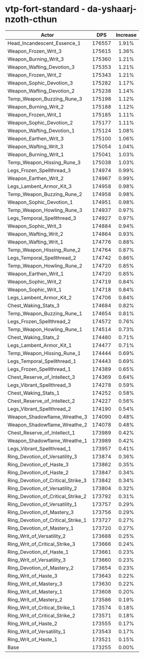 # vtp-fort-standard - da-yshaarj-nzoth-cthun
| Actor | DPS | Increase |
|---|:---:|:---:|
|Head_Incandescent_Essence_1|176557|1.91%|
|Weapon_Frozen_Writ_3|175615|1.36%|
|Weapon_Burning_Writ_3|175360|1.21%|
|Weapon_Wafting_Devotion_3|175353|1.21%|
|Weapon_Frozen_Writ_2|175343|1.21%|
|Weapon_Sophic_Devotion_3|175282|1.17%|
|Weapon_Wafting_Devotion_2|175238|1.14%|
|Temp_Weapon_Buzzing_Rune_3|175198|1.12%|
|Weapon_Burning_Writ_2|175188|1.12%|
|Weapon_Frozen_Writ_1|175185|1.11%|
|Weapon_Sophic_Devotion_2|175177|1.11%|
|Weapon_Wafting_Devotion_1|175124|1.08%|
|Weapon_Earthen_Writ_3|175100|1.06%|
|Weapon_Wafting_Writ_3|175054|1.04%|
|Weapon_Burning_Writ_1|175041|1.03%|
|Temp_Weapon_Hissing_Rune_3|175038|1.03%|
|Legs_Frozen_Spellthread_3|174974|0.99%|
|Weapon_Earthen_Writ_2|174967|0.99%|
|Legs_Lambent_Armor_Kit_3|174958|0.98%|
|Temp_Weapon_Buzzing_Rune_2|174958|0.98%|
|Weapon_Sophic_Devotion_1|174951|0.98%|
|Temp_Weapon_Howling_Rune_3|174937|0.97%|
|Legs_Temporal_Spellthread_3|174927|0.97%|
|Weapon_Sophic_Writ_3|174884|0.94%|
|Weapon_Wafting_Writ_2|174864|0.93%|
|Weapon_Wafting_Writ_1|174776|0.88%|
|Temp_Weapon_Hissing_Rune_2|174764|0.87%|
|Legs_Temporal_Spellthread_2|174742|0.86%|
|Temp_Weapon_Howling_Rune_2|174720|0.85%|
|Weapon_Earthen_Writ_1|174720|0.85%|
|Weapon_Sophic_Writ_2|174719|0.84%|
|Weapon_Sophic_Writ_1|174718|0.84%|
|Legs_Lambent_Armor_Kit_2|174706|0.84%|
|Chest_Waking_Stats_3|174684|0.82%|
|Temp_Weapon_Buzzing_Rune_1|174654|0.81%|
|Legs_Frozen_Spellthread_2|174572|0.76%|
|Temp_Weapon_Howling_Rune_1|174514|0.73%|
|Chest_Waking_Stats_2|174480|0.71%|
|Legs_Lambent_Armor_Kit_1|174477|0.71%|
|Temp_Weapon_Hissing_Rune_1|174444|0.69%|
|Legs_Temporal_Spellthread_1|174443|0.69%|
|Legs_Frozen_Spellthread_1|174389|0.65%|
|Chest_Reserve_of_Intellect_3|174369|0.64%|
|Legs_Vibrant_Spellthread_3|174278|0.59%|
|Chest_Waking_Stats_1|174252|0.58%|
|Chest_Reserve_of_Intellect_2|174227|0.56%|
|Legs_Vibrant_Spellthread_2|174190|0.54%|
|Weapon_Shadowflame_Wreathe_3|174090|0.48%|
|Weapon_Shadowflame_Wreathe_2|174078|0.48%|
|Chest_Reserve_of_Intellect_1|173989|0.42%|
|Weapon_Shadowflame_Wreathe_1|173989|0.42%|
|Legs_Vibrant_Spellthread_1|173957|0.41%|
|Ring_Devotion_of_Versatility_3|173874|0.36%|
|Ring_Devotion_of_Haste_3|173862|0.35%|
|Ring_Devotion_of_Haste_2|173847|0.34%|
|Ring_Devotion_of_Critical_Strike_3|173842|0.34%|
|Ring_Devotion_of_Versatility_2|173804|0.32%|
|Ring_Devotion_of_Critical_Strike_2|173792|0.31%|
|Ring_Devotion_of_Versatility_1|173757|0.29%|
|Ring_Devotion_of_Mastery_3|173756|0.29%|
|Ring_Devotion_of_Critical_Strike_1|173727|0.27%|
|Ring_Devotion_of_Mastery_1|173720|0.27%|
|Ring_Writ_of_Versatility_2|173688|0.25%|
|Ring_Writ_of_Critical_Strike_3|173666|0.24%|
|Ring_Devotion_of_Haste_1|173661|0.23%|
|Ring_Writ_of_Versatility_3|173660|0.23%|
|Ring_Devotion_of_Mastery_2|173654|0.23%|
|Ring_Writ_of_Haste_3|173643|0.22%|
|Ring_Writ_of_Mastery_3|173630|0.22%|
|Ring_Writ_of_Mastery_1|173608|0.20%|
|Ring_Writ_of_Mastery_2|173586|0.19%|
|Ring_Writ_of_Critical_Strike_1|173574|0.18%|
|Ring_Writ_of_Critical_Strike_2|173571|0.18%|
|Ring_Writ_of_Haste_2|173555|0.17%|
|Ring_Writ_of_Versatility_1|173543|0.17%|
|Ring_Writ_of_Haste_1|173521|0.15%|
|Base|173255|0.00%|
